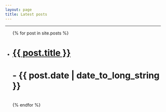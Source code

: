 ```yaml
---
layout: page
title: Latest posts
---
```


<hr>

<ul>
  {% for post in site.posts %}
    <li>
      <a href="{{ post.url }}">
        <h1>{{ post.title }}<h1>
      </a>
      - <time datetime="{{ post.date | date: "%Y-%m-%d" }}">{{ post.date | date_to_long_string }}</time>
    </li>
    <br>
  {% endfor %}
</ul>